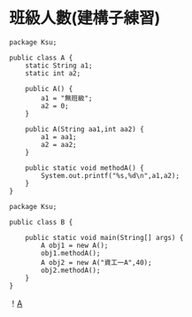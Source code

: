# 班級人數(建構子練習)
```
package Ksu;

public class A {
	static String a1;
	static int a2;
	
	public A() {
		a1 = "無班級";
		a2 = 0;
	}
	
	public A(String aa1,int aa2) {
		a1 = aa1;
		a2 = aa2;
	}
	
	public static void methodA() {
		System.out.printf("%s,%d\n",a1,a2);
	}
}
```
```
package Ksu;

public class B {

	public static void main(String[] args) {
		A obj1 = new A();
		obj1.methodA();
		A obj2 = new A("資工一A",40);
		obj2.methodA();
	}
}
```

！[A](https://github.com/ChengHan16/Cs4high_4080E036/blob/master/My%20Java/image/A.JPG)
```
